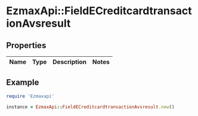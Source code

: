 # EzmaxApi::FieldECreditcardtransactionAvsresult

## Properties

| Name | Type | Description | Notes |
| ---- | ---- | ----------- | ----- |

## Example

```ruby
require 'Ezmaxapi'

instance = EzmaxApi::FieldECreditcardtransactionAvsresult.new()
```

